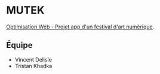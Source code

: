 # MUTEK

[Optimisation Web - Projet app d'un festival d'art numérique](https://tim-montmorency.com/timdoc/582-424MO/projet-app-festival-art-numerique/).

## Équipe
- Vincent Delisle
- Tristan Khadka
